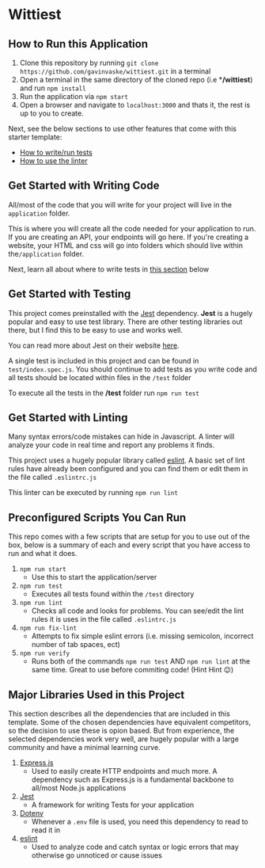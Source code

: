 # Wittiest

## How to Run this Application

  1. Clone this repository by running `git clone https://github.com/gavinvaske/wittiest.git` in a terminal
  2. Open a terminal in the same directory of the cloned repo (i.e ***/wittiest**) and run `npm install`
  3. Run the application via `npm start`
  4. Open a browser and navigate to `localhost:3000` and thats it, the rest is up to you to create.

Next, see the below sections to use other features that come with this starter template:
  * [How to write/run tests](#get-started-with-testing)
  * [How to use the linter](#get-started-with-linting)

## Get Started with Writing Code
All/most of the code that you will write for your project will live in the `application` folder.

This is where you will create all the code needed for your application to run. If you are creating an API, your endpoints will go here. If you're creating a website, your HTML and css will go into folders which should live within the`/application` folder.

Next, learn all about where to write tests in [this section](#get-started-with-testing) below


## Get Started with Testing
This project comes preinstalled with the [Jest](https://github.com/facebook/jest) dependency. **Jest** is a hugely popular and easy to use test library. There are other testing libraries out there, but I find this to be easy to use and works well. 

You can read more about Jest on their website [here](https://jestjs.io/).

A single test is included in this project and can be found in `test/index.spec.js`. You should continue to add tests as you write code and all tests should be located within files in the `/test` folder

To execute all the tests in the **/test** folder run `npm run test`

## Get Started with Linting
Many syntax errors/code mistakes can hide in Javascript. A linter will analyze your code in real time and report any problems it finds.

This project uses a hugely popular library called [eslint](https://github.com/eslint/eslint). A basic set of lint rules have already been configured and you can find them or edit them in the file called `.eslintrc.js`

This linter can be executed by running `npm run lint`

## Preconfigured Scripts You Can Run

This repo comes with a few scripts that are setup for you to use out of the box, below is a summary of each and every script that you have access to run and what it does.

  1. `npm run start`
      * Use this to start the application/server
  3. `npm run test`
      * Executes all tests found within the `/test` directory
  5. `npm run lint`
      * Checks all code and looks for problems. You can see/edit the lint rules it is uses in the file called `.eslintrc.js`
  7. `npm run fix-lint`
      * Attempts to fix simple eslint errors (i.e. missing semicolon, incorrect number of tab spaces, ect)
  9. `npm run verify`
      * Runs both of the commands `npm run test` AND `npm run lint` at the same time. Great to use before commiting code! (Hint Hint 😉)

## Major Libraries Used in this Project
This section describes all the dependencies that are included in this template. Some of the chosen dependencies have equivalent competitors, so the decision to use these is opion based. But from experience, the selected dependencies work very well, are hugely popular with a large community and have a minimal learning curve.

  1. [Express.js](https://expressjs.com/)
      * Used to easily create HTTP endpoints and much more. A dependency such as Express.js is a fundamental backbone to all/most Node.js applications
  2. [Jest](https://github.com/facebook/jest)
      * A framework for writing Tests for your application
  4. [Dotenv](https://github.com/motdotla/dotenv)
      * Whenever a `.env` file is used, you need this dependency to read to read it in
  5. [eslint](https://eslint.org/)
      * Used to analyze code and catch syntax or logic errors that may otherwise go unnoticed or cause issues
